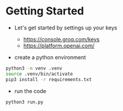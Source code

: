 # Getting Started

- Let's get started by settings up your keys
    - https://console.groq.com/keys
    - https://platform.openai.com/

- create a python environment
```bash
python3 -m venv .venv
source .venv/bin/activate
pip3 install -r requirements.txt 
```

- run the code
```bash
python3 run.py 
```